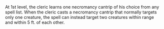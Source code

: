 At 1st level, the cleric learns one necromancy cantrip of his choice from any spell list. When the cleric casts a necromancy cantrip that normally targets only one creature, the spell can instead target two creatures within range and within 5 ft. of each other.